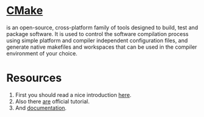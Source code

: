 # [CMake](https://cmake.org/)

is an open-source, cross-platform family of tools designed to build, test and package software. It is used to control the software compilation process using simple platform and compiler independent configuration files, and generate native makefiles and workspaces that can be used in the compiler environment of your choice. 



# Resources

1. First you should read a nice introduction [here](https://medium.com/@onur.dundar1/cmake-tutorial-585dd180109b). 
2. Also there [are](https://cmake.org/cmake-tutorial/) official tutorial.
3. And [documentation](https://cmake.org/cmake-tutorial/).

